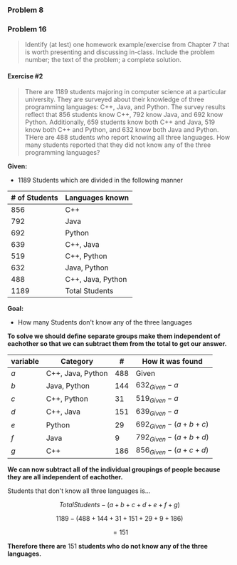 ### Problem 8

### Problem 16

> Identify (at lest) one homework example/exercise from Chapter 7 that is worth presenting and discussing in-class. Include the problem number; the text of the problem; a complete solution.


#### Exercise #2

> There are $1189$ students majoring in computer science at a particular university. They are surveyed about their knowledge of three programming languages: C++, Java, and Python. The survey results reflect that $856$ students know C++, $792$ know Java, and $692$ know Python. Additionally, $659$ students know both C++ and Java, $519$ know both C++ and Python, and $632$ know both Java and Python. THere are $488$ students who report knowing all three languages. How many students reported that they did not know any of the three programming languages?

**Given:**

- 1189 Students which are divided in the following manner

|# of Students|Languages known|
|---|---|
|856|C++|
|792|Java|
|692|Python|
|639|C++, Java|
|519|C++, Python|
|632|Java, Python|
|488|C++, Java, Python|
|1189|Total Students|

**Goal:**

- How many Students don't know any of the three languages

**To solve we should define separate groups make them independent of eachother so that we can subtract them from the total to get our answer.**

|variable|Category|#|How it was found|
|---|---|---|---|
|$a$|C++, Java, Python|488|Given|
|$b$|Java, Python|144|$632_{Given} - a$|
|$c$|C++, Python|31|$519_{Given} - a$|
|$d$|C++, Java|151|$639_{Given} - a$|
|$e$|Python|29|$692_{Given} - (a + b + c)$|
|$f$|Java|9|$792_{Given} - (a + b + d)$|
|$g$|C++|186|$856_{Given} - (a + c + d)$|

**We can now subtract all of the individual groupings of people because they are all independent of eachother.**

Students that don't know all three languages is...

$$Total Students - (a + b + c + d + e + f + g)$$

$$1189 - ( 488 + 144 + 31 + 151 + 29 + 9 + 186 )$$

$$= 151$$

**Therefore there are** $151$ **students who do not know any of the three languages.**
